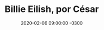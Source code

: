 ---
layout: post
category: Música
date: 2020-02-06 09:00:00 -0300
title: Billie Eilish, por César
image: https://oceano.uy/api/images/programas/biliedescarga.jpg
summary: Sanguinetti presentó a la cantante y compositora estadounidense de 18 años que arrasó en los premios Grammy.
file: https://audios.oceanofm.com/programas/20-02-06Cesarensupeaconlosgrammy.mp3
duration: 15:49
oceanourl: https://oceano.uy/todopasa/musica/20773-billie-eilish-por-cesar
---